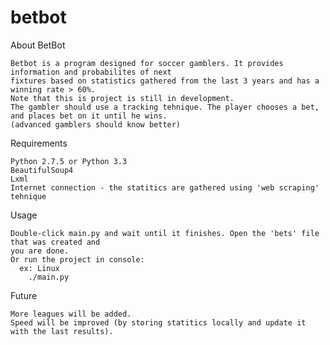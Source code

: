 betbot
======

About BetBot

    Betbot is a program designed for soccer gamblers. It provides information and probabilites of next 
    fixtures based on statistics gathered from the last 3 years and has a winning rate > 60%.
    Note that this is project is still in development.
    The gambler should use a tracking tehnique. The player chooses a bet, and places bet on it until he wins.
    (advanced gamblers should know better)

Requirements

    Python 2.7.5 or Python 3.3
    BeautifulSoup4
    Lxml
    Internet connection - the statitics are gathered using 'web scraping' tehnique

Usage

    Double-click main.py and wait until it finishes. Open the 'bets' file that was created and
    you are done.
    Or run the project in console:
      ex: Linux
        ./main.py
      
Future

    More leagues will be added.
    Speed will be improved (by storing statitics locally and update it with the last results).
  
  
